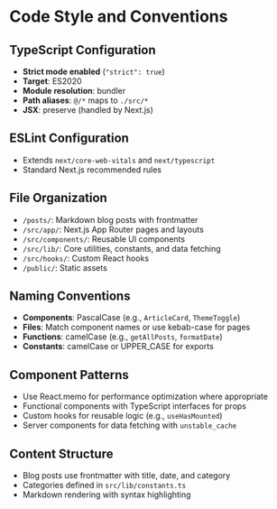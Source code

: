 # Code Style and Conventions

## TypeScript Configuration
- **Strict mode enabled** (`"strict": true`)
- **Target**: ES2020
- **Module resolution**: bundler
- **Path aliases**: `@/*` maps to `./src/*`
- **JSX**: preserve (handled by Next.js)

## ESLint Configuration
- Extends `next/core-web-vitals` and `next/typescript`
- Standard Next.js recommended rules

## File Organization
- `/posts/`: Markdown blog posts with frontmatter
- `/src/app/`: Next.js App Router pages and layouts
- `/src/components/`: Reusable UI components
- `/src/lib/`: Core utilities, constants, and data fetching
- `/src/hooks/`: Custom React hooks
- `/public/`: Static assets

## Naming Conventions
- **Components**: PascalCase (e.g., `ArticleCard`, `ThemeToggle`)
- **Files**: Match component names or use kebab-case for pages
- **Functions**: camelCase (e.g., `getAllPosts`, `formatDate`)
- **Constants**: camelCase or UPPER_CASE for exports

## Component Patterns
- Use React.memo for performance optimization where appropriate
- Functional components with TypeScript interfaces for props
- Custom hooks for reusable logic (e.g., `useHasMounted`)
- Server components for data fetching with `unstable_cache`

## Content Structure
- Blog posts use frontmatter with title, date, and category
- Categories defined in `src/lib/constants.ts`
- Markdown rendering with syntax highlighting